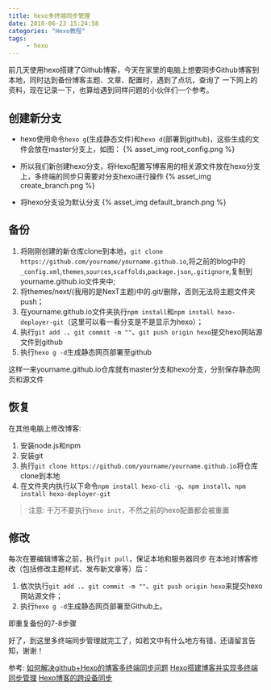 ```yaml
---
title: hexo多终端同步管理
date: 2018-06-23 15:24:58
categories: "Hexo教程"
tags: 
     - hexo
---
```


前几天使用hexo搭建了Github博客，今天在家里的电脑上想要同步Github博客到本地，同时达到备份博客主题、文章、配置时，遇到了点坑，查询了 一下网上的资料，现在记录一下，也算给遇到同样问题的小伙伴们一个参考。

<!-- more -->

## 创建新分支

- hexo使用命令`hexo g`(生成静态文件)和`hexo d`(部署到github)，这些生成的文件会放在master分支上，如图：
{% asset_img root_config.png %}

- 所以我们新创建hexo分支，将Hexo配置写博客用的相关源文件放在hexo分支上，多终端的同步只需要对分支hexo进行操作
{% asset_img create_branch.png %}

- 将hexo分支设为默认分支
{% asset_img default_branch.png %}

## 备份

1. 将刚刚创建的新仓库clone到本地，`git clone https://github.com/yourname/yourname.github.io`,将之前的blog中的`_config.xml`,`themes`,`sources`,`scaffolds`,`package.json`,`.gitignore`,复制到yourname.github.io文件夹中;
2. 将themes/next/(我用的是NexT主题)中的.git/删除，否则无法将主题文件夹push；
3. 在yourname.github.io文件夹执行`npm install`和`npm install hexo-deployer-git`（这里可以看一看分支是不是显示为hexo）；
4. 执行`git add .`、`git commit -m ""`、`git push origin hexo`提交hexo网站源文件到github
5. 执行`hexo g -d`生成静态网页部署至github

这样一来yourname.github.io仓库就有master分支和hexo分支，分别保存静态网页和源文件


## 恢复

在其他电脑上修改博客:
1. 安装node.js和npm
2. 安装git
3. 执行`git clone https://github.com/yourname/yourname.github.io`将仓库clone到本地
4. 在文件夹内执行以下命令`npm install hexo-cli -g`、`npm install`、`npm install hexo-deployer-git`

> 注意: 千万不要执行`hexo init`，不然之前的hexo配置都会被重置


## 修改

每次在要编辑博客之前，执行`git pull`，保证本地和服务器同步
在本地对博客修改（包括修改主题样式、发布新文章等）后：
  1. 依次执行`git add .`、`git commit -m ""`、`git push origin hexo`来提交hexo网站源文件；
  2. 执行`hexo g -d`生成静态网页部署至Github上。

即重复备份的7-8步骤

好了，到这里多终端同步管理就完工了，如若文中有什么地方有错，还请留言告知，谢谢！

参考:
[如何解决github+Hexo的博客多终端同步问题][1]
[Hexo搭建博客并实现多终端同步管理][2]
[Hexo博客的跨设备同步][3]



[1]: https://blog.csdn.net/Monkey_LZL/article/details/60870891
[2]: https://www.imooc.com/article/9707?block_id=tuijian_wz
[3]: https://www.jianshu.com/p/6fb0b287f950